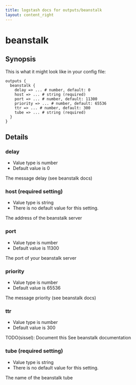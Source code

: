 ```yaml
---
title: logstash docs for outputs/beanstalk
layout: content_right
---
```

# beanstalk



## Synopsis

This is what it might look like in your config file:

    outputs {
      beanstalk {
        delay => ... # number, default: 0
        host => ... # string (required)
        port => ... # number, default: 11300
        priority => ... # number, default: 65536
        ttr => ... # number, default: 300
        tube => ... # string (required)
      }
    }

## Details

### delay

* Value type is number
* Default value is 0

The message delay (see beanstalk docs)

### host (required setting)

* Value type is string
* There is no default value for this setting.

The address of the beanstalk server

### port

* Value type is number
* Default value is 11300

The port of your beanstalk server

### priority

* Value type is number
* Default value is 65536

The message priority (see beanstalk docs)

### ttr

* Value type is number
* Default value is 300

TODO(sissel): Document this
See beanstalk documentation

### tube (required setting)

* Value type is string
* There is no default value for this setting.

The name of the beanstalk tube


